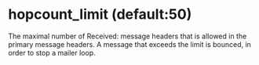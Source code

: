 # hopcount_limit (default:50) 


The maximal number of Received:  message headers that is allowed
in the primary message headers. A message that exceeds the limit
is bounced, in order to stop a mailer loop.



